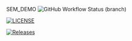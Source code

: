 SEM_DEMO
![GitHub Workflow Status (branch)](https://img.shields.io/github/actions/workflow/status/DwayneWilliams3372/devops/main.yml?branch=master)

[![LICENSE](https://img.shields.io/github/license/DwayneWilliams3372/sem.svg?style=flat-square)](https://github.com/<github-username>/sem/blob/master/LICENSE)

[![Releases](https://img.shields.io/github/release/DwayneWilliams3372/sem/all.svg?style=flat-square)](https://github.com/<github-username>/sem/releases)